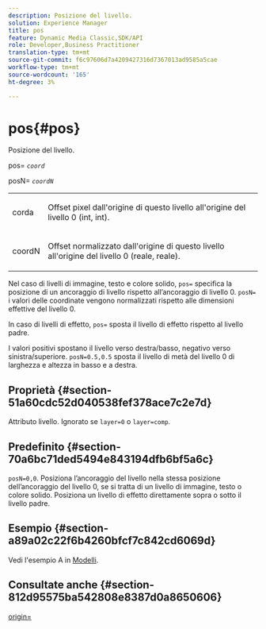 ```yaml
---
description: Posizione del livello.
solution: Experience Manager
title: pos
feature: Dynamic Media Classic,SDK/API
role: Developer,Business Practitioner
translation-type: tm+mt
source-git-commit: f6c97606d7a4209427316d7367013ad9585a5cae
workflow-type: tm+mt
source-wordcount: '165'
ht-degree: 3%

---
```



# pos{#pos}

Posizione del livello.

pos= *`coord`*

posN= *`coordN`*

<table id="simpletable_754F76EE00BF4129B07502647FF172B7"> 
 <tr class="strow"> 
  <td class="stentry"> <p><span class="varname"> corda</span> </p> </td> 
  <td class="stentry"> <p>Offset pixel dall'origine di questo livello all'origine del livello 0 (int, int). </p></td> 
 </tr> 
 <tr class="strow"> 
  <td class="stentry"> <p><span class="varname"> coordN</span> </p></td> 
  <td class="stentry"> <p>Offset normalizzato dall'origine di questo livello all'origine del livello 0 (reale, reale). </p></td> 
 </tr> 
</table>

Nel caso di livelli di immagine, testo e colore solido, `pos=` specifica la posizione di un ancoraggio di livello rispetto all’ancoraggio di livello 0. `posN=` i valori delle coordinate vengono normalizzati rispetto alle dimensioni effettive del livello 0.

In caso di livelli di effetto, `pos=` sposta il livello di effetto rispetto al livello padre.

I valori positivi spostano il livello verso destra/basso, negativo verso sinistra/superiore. `posN=0.5,0.5` sposta il livello di metà del livello 0 di larghezza e altezza in basso e a destra.

## Proprietà {#section-51a60cdc52d040538fef378ace7c2e7d}

Attributo livello. Ignorato se `layer=0` o `layer=comp`.

## Predefinito {#section-70a6bc71ded5494e843194dfb6bf5a6c}

`posN=0,0`. Posiziona l’ancoraggio del livello nella stessa posizione dell’ancoraggio del livello 0, se si tratta di un livello di immagine, testo o colore solido. Posiziona un livello di effetto direttamente sopra o sotto il livello padre.

## Esempio {#section-a89a02c22f6b4260bfcf7c842cd6069d}

Vedi l&#39;esempio A in [Modelli](../../../../../is-api/http-ref/image-serving-api-ref/c-http-protocol-reference/c-templates/c-templates.md#concept-3cd2d2adae0e41b2979b9640244d4d3e).

## Consultate anche {#section-812d95575ba542808e8387d0a8650606}

[origin=](../../../../../is-api/http-ref/image-serving-api-ref/c-http-protocol-reference/c-command-reference/r-origin.md#reference-e11c7ac06e2240cc884c3fec98f05138)
